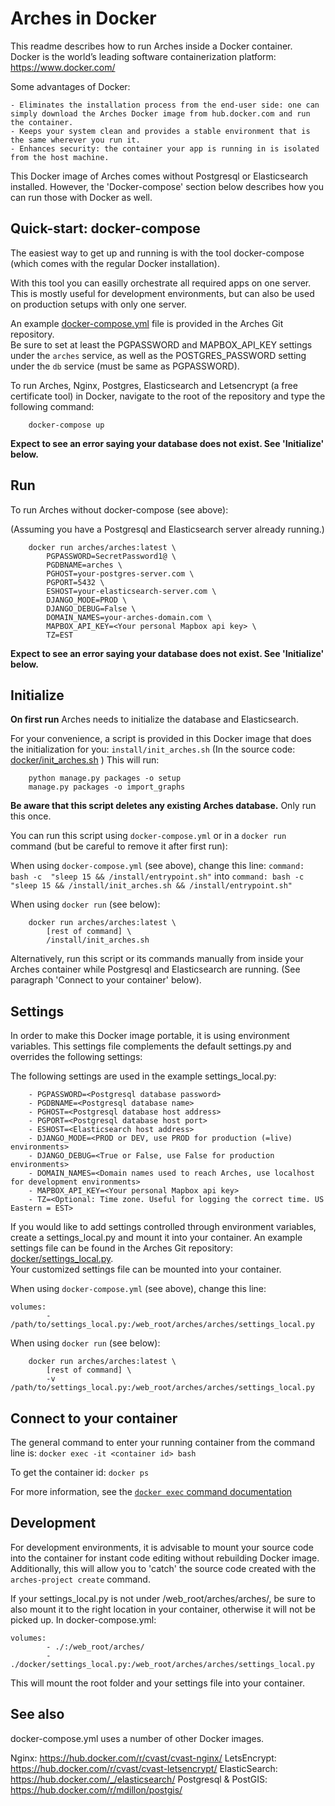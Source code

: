 # Arches in Docker

This readme describes how to run Arches inside a Docker container.  
Docker is the world’s leading software containerization platform: https://www.docker.com/  

Some advantages of Docker:  

    - Eliminates the installation process from the end-user side: one can simply download the Arches Docker image from hub.docker.com and run the container.  
    - Keeps your system clean and provides a stable environment that is the same wherever you run it.  
    - Enhances security: the container your app is running in is isolated from the host machine.  


This Docker image of Arches comes without Postgresql or Elasticsearch installed. 
However, the 'Docker-compose' section below describes how you can run those with Docker as well.



## Quick-start: docker-compose
The easiest way to get up and running is with the tool docker-compose (which comes with the regular Docker installation).

With this tool you can easilly orchestrate all required apps on one server. 
This is mostly useful for development environments, but can also be used on production setups with only one server.  

An example [docker-compose.yml](../docker-compose.yml) file is provided in the Arches Git repository.  
Be sure to set at least the PGPASSWORD and MAPBOX_API_KEY settings under the `arches` service, as well as the POSTGRES_PASSWORD setting under the `db` service (must be same as PGPASSWORD).

To run Arches, Nginx, Postgres, Elasticsearch and Letsencrypt (a free certificate tool) in Docker, navigate to the root of the repository and type the following command:
```
	docker-compose up
```

**Expect to see an error saying your database does not exist. See 'Initialize' below.**



## Run
To run Arches without docker-compose (see above):

(Assuming you have a Postgresql and Elasticsearch server already running.)
```
	docker run arches/arches:latest \
        PGPASSWORD=SecretPassword1@ \
        PGDBNAME=arches \
        PGHOST=your-postgres-server.com \
        PGPORT=5432 \
        ESHOST=your-elasticsearch-server.com \
        DJANGO_MODE=PROD \
        DJANGO_DEBUG=False \
        DOMAIN_NAMES=your-arches-domain.com \
		MAPBOX_API_KEY=<Your personal Mapbox api key> \
        TZ=EST
```

**Expect to see an error saying your database does not exist. See 'Initialize' below.**



## Initialize
**On first run** Arches needs to initialize the database and Elasticsearch. 

For your convenience, a script is provided in this Docker image that does the initialization for you: ```install/init_arches.sh```
(In the source code: [docker/init_arches.sh](/docker/init_arches.sh) )
This will run:
```
	python manage.py packages -o setup
	manage.py packages -o import_graphs
```
**Be aware that this script deletes any existing Arches database.** Only run this once. 

You can run this script using `docker-compose.yml` or in a `docker run` command (but be careful to remove it after first run):  

When using `docker-compose.yml` (see above), change this line:
`command: bash -c  "sleep 15 && /install/entrypoint.sh"`
into
`command: bash -c  "sleep 15 && /install/init_arches.sh && /install/entrypoint.sh"`

When using `docker run` (see below): 
```
	docker run arches/arches:latest \
		[rest of command] \
		/install/init_arches.sh
```

Alternatively, run this script or its commands manually from inside your Arches container while Postgresql and Elasticsearch are running.
(See paragraph 'Connect to your container' below).



## Settings
In order to make this Docker image portable, it is using environment variables.
This settings file complements the default settings.py and overrides the following settings:

The following settings are used in the example settings_local.py:

        - PGPASSWORD=<Postgresql database password>
        - PGDBNAME=<Postgresql database name>
        - PGHOST=<Postgresql database host address>
        - PGPORT=<Postgresql database host port>
        - ESHOST=<Elasticsearch host address>
        - DJANGO_MODE=<PROD or DEV, use PROD for production (=live) environments>
        - DJANGO_DEBUG=<True or False, use False for production environments>
        - DOMAIN_NAMES=<Domain names used to reach Arches, use localhost for development environments>
		- MAPBOX_API_KEY=<Your personal Mapbox api key>
        - TZ=<Optional: Time zone. Useful for logging the correct time. US Eastern = EST>

If you would like to add settings controlled through environment variables, create a settings_local.py and mount it into your container.
An example settings file can be found in the Arches Git repository: [docker/settings_local.py](/docker/settings_local.py). 	
Your customized settings file can be mounted into your container.

When using `docker-compose.yml` (see above), change this line:
```
volumes:
        - /path/to/settings_local.py:/web_root/arches/arches/settings_local.py
```
When using `docker run` (see below): 
```
	docker run arches/arches:latest \
		[rest of command] \
		-v /path/to/settings_local.py:/web_root/arches/arches/settings_local.py
```	

	
	
## Connect to your container
The general command to enter your running container from the command line is:
```docker exec -it <container id> bash```

To get the container id:
```docker ps```

For more information, see the [```docker exec``` command documentation](https://docs.docker.com/engine/reference/commandline/exec/)


	
## Development
For development environments, it is advisable to mount your source code into the container for instant code editing without rebuilding Docker image. 
Additionally, this will allow you to 'catch' the source code created with the `arches-project create` command. 

If your settings_local.py is not under /web_root/arches/arches/, be sure to also mount it to the right location in your container, otherwise it will not be picked up. In docker-compose.yml:
```
volumes:
        - ./:/web_root/arches/
        - ./docker/settings_local.py:/web_root/arches/arches/settings_local.py		
```

This will mount the root folder and your settings file into your container. 



## See also
docker-compose.yml uses a number of other Docker images.

Nginx: https://hub.docker.com/r/cvast/cvast-nginx/ 
LetsEncrypt: https://hub.docker.com/r/cvast/cvast-letsencrypt/
ElasticSearch: https://hub.docker.com/_/elasticsearch/
Postgresql & PostGIS: https://hub.docker.com/r/mdillon/postgis/
